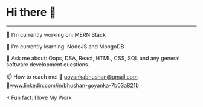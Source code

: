 ### <h1>Hi there 👋</h1>
<hr>
🔭 I’m currently working on:
MERN Stack

🌱 I’m currently learning:
NodeJS and MongoDB

💬 Ask me about:
Oops, DSA, React, HTML, CSS, SQL and any general software development questions.
  
📫 How to reach me:
📧 goyankabhushan@gmail.com
🔗www.linkedin.com/in/bhushan-goyanka-7b03a821b

⚡ Fun fact:
I love My Work


<!--
**goyankabhushan/goyankabhushan** is a ✨ _special_ ✨ repository because its `README.md` (this file) appears on your GitHub profile.

Here are some ideas to get you started:


- 
-->
